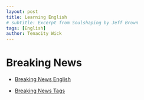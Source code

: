 ```yaml
---
layout: post
title: Learning English
# subtitle: Excerpt from Soulshaping by Jeff Brown
tags: [English]
author: Tenacity Wick
---
```


# Breaking News
- [Breaking News English](https://breakingnewsenglish.com/)

- [Breaking News Tags](https://zhouqiang19980220.github.io/tags/#books)